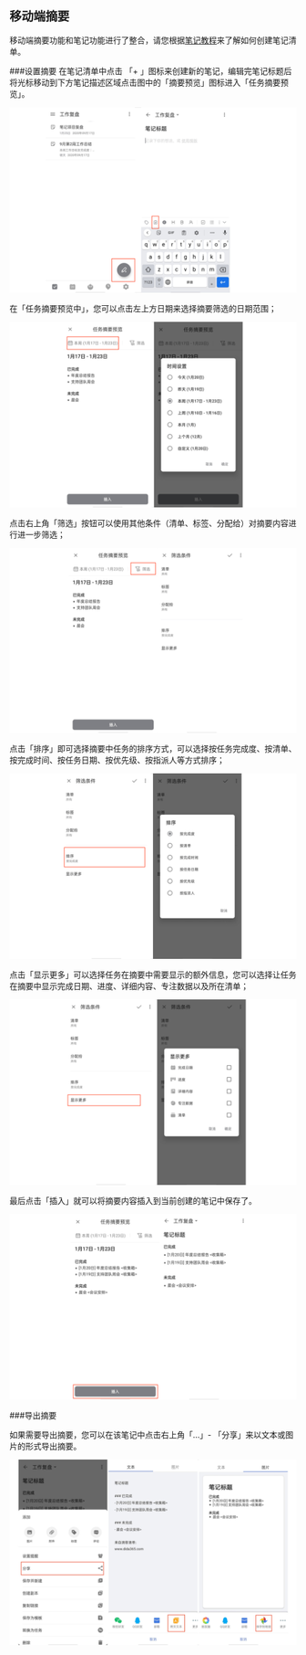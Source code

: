 ## 移动端摘要


移动端摘要功能和笔记功能进行了整合，请您根据[笔记教程](https://guide.dida365.com/android/note/note.html)来了解如何创建笔记清单。

###设置摘要
在笔记清单中点击 「+ 」图标来创建新的笔记，编辑完笔记标题后将光标移动到下方笔记描述区域点击图中的「摘要预览」图标进入「任务摘要预览」。

![](../../images/android/136.png)

在「任务摘要预览中」，您可以点击左上方日期来选择摘要筛选的日期范围；

![](../../images/android/137.png)

点击右上角「筛选」按钮可以使用其他条件（清单、标签、分配给）对摘要内容进行进一步筛选；

![](../../images/android/138.png)

点击「排序」即可选择摘要中任务的排序方式，可以选择按任务完成度、按清单、按完成时间、按任务日期、按优先级、按指派人等方式排序；

![](../../images/android/139.png)


点击「显示更多」可以选择任务在摘要中需要显示的额外信息，您可以选择让任务在摘要中显示完成日期、进度、详细内容、专注数据以及所在清单；

![](../../images/android/140.png)


最后点击「插入」就可以将摘要内容插入到当前创建的笔记中保存了。

![](../../images/android/141.png)


###导出摘要

如果需要导出摘要，您可以在该笔记中点击右上角「...」- 「分享」来以文本或图片的形式导出摘要。

![](../../images/android/142.png)

